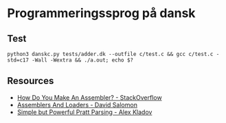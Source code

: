 
# Programmeringssprog på dansk

## Test

```
python3 danskc.py tests/adder.dk --outfile c/test.c && gcc c/test.c -std=c17 -Wall -Wextra && ./a.out; echo $?
```

## Resources

- [How Do You Make An Assembler? - StackOverflow](https://stackoverflow.com/questions/2478142/how-do-you-make-an-assembler)
- [Assemblers And Loaders - David Salomon](http://www.davidsalomon.name/assem.advertis/asl.pdf)
- [Simple but Powerful Pratt Parsing - Alex Kladov](https://matklad.github.io/2020/04/13/simple-but-powerful-pratt-parsing.html)
